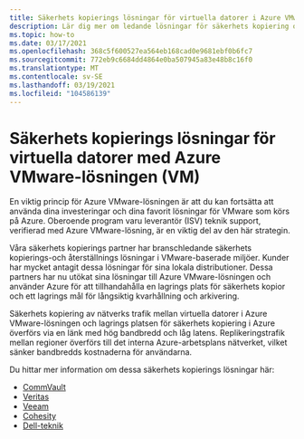```yaml
---
title: Säkerhets kopierings lösningar för virtuella datorer i Azure VMware-lösningen
description: Lär dig mer om ledande lösningar för säkerhets kopiering och återställning för dina virtuella Azure VMware-lösningar.
ms.topic: how-to
ms.date: 03/17/2021
ms.openlocfilehash: 368c5f600527ea564eb168cad0e9681ebf0b6fc7
ms.sourcegitcommit: 772eb9c6684dd4864e0ba507945a83e48b8c16f0
ms.translationtype: MT
ms.contentlocale: sv-SE
ms.lasthandoff: 03/19/2021
ms.locfileid: "104586139"
---
```

# <a name="backup-solutions-for-azure-vmware-solution-virtual-machines-vms"></a>Säkerhets kopierings lösningar för virtuella datorer med Azure VMware-lösningen (VM)

En viktig princip för Azure VMware-lösningen är att du kan fortsätta att använda dina investeringar och dina favorit lösningar för VMware som körs på Azure. Oberoende program varu leverantör (ISV) teknik support, verifierad med Azure VMware-lösning, är en viktig del av den här strategin. 

Våra säkerhets kopierings partner har branschledande säkerhets kopierings-och återställnings lösningar i VMware-baserade miljöer. Kunder har mycket antagit dessa lösningar för sina lokala distributioner. Dessa partners har nu utökat sina lösningar till Azure VMware-lösningen och använder Azure för att tillhandahålla en lagrings plats för säkerhets kopior och ett lagrings mål för långsiktig kvarhållning och arkivering.

Säkerhets kopiering av nätverks trafik mellan virtuella datorer i Azure VMware-lösningen och lagrings platsen för säkerhets kopiering i Azure överförs via en länk med hög bandbredd och låg latens. Replikeringstrafik mellan regioner överförs till det interna Azure-arbetsplans nätverket, vilket sänker bandbredds kostnaderna för användarna.

Du hittar mer information om dessa säkerhets kopierings lösningar här:
- [CommVault](https://documentation.commvault.com/11.21/essential/128997_support_for_azure_vmware_solution.html)
- [Veritas](https://vrt.as/nb4avs)
- [Veeam](https://www.veeam.com/kb4012)
- [Cohesity](https://www.cohesity.com/resource-assets/solution-brief/Cohesity-Azure-Solution-Brief.pdf)
- [Dell-teknik](https://www.delltechnologies.com/resources/en-us/asset/briefs-handouts/solutions/dell-emc-data-protection-for-avs.pdf)

